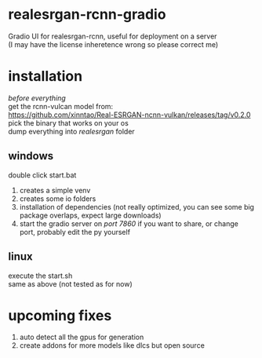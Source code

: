 # realesrgan-rcnn-gradio
Gradio UI for realesrgan-rcnn, useful for deployment on a server<br>
(I may have the license inheretence wrong so please correct me) 

# installation
*before everything* <br>
get the rcnn-vulcan model from: <br>
https://github.com/xinntao/Real-ESRGAN-ncnn-vulkan/releases/tag/v0.2.0 <br>
pick the binary that works on your os <br>
dump everything into *realesrgan* folder

## windows
double click start.bat 
1. creates a simple venv 
2. creates some io folders
3. installation of dependencies (not really optimized, you can see some big package overlaps, expect large downloads)
4. start the gradio server on *port 7860*
if you want to share, or change port, probably edit the py yourself

## linux
execute the start.sh <br>
same as above (not tested as for now)

# upcoming fixes
1. auto detect all the gpus for generation
2. create addons for more models like dlcs but open source
